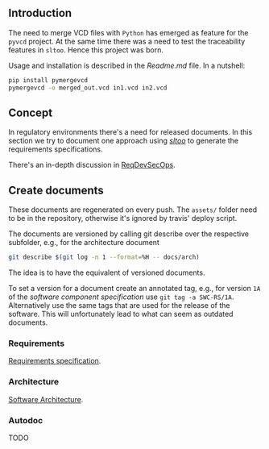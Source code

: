## Introduction

The need to merge VCD files with `Python` has emerged as feature for the
`pyvcd` project. At the same time there was a need to test the traceability
features in `sltoo`. Hence this project was born.

Usage and installation is described in the *Readme.md* file. In a nutshell:

```bash
pip install pymergevcd
pymergevcd -o merged_out.vcd in1.vcd in2.vcd
```


## Concept

In regulatory environments there's a need for released documents. In this
section we try to document one approach using
*[sltoo](https://www.github.com/kown7/rmtoo)* to generate the requirements
specifications.

There's an in-depth discussion in [ReqDevSecOps](reqdevsecops.md).

## Create documents

These documents are regenerated on every push. The `assets/` folder need to be
in the repository, otherwise it's ignored by travis' deploy script.

The documents are versioned by calling git describe over the respective
subfolder, e.g., for the architecture document

```bash
git describe $(git log -n 1 --format=%H -- docs/arch)
```

The idea is to have the equivalent of versioned documents. 

To set a version for a document create an annotated tag, e.g., for version `1A`
of the *software component specification* use `git tag -a SWC-RS/1A`.
Alternatively use the same tags that are used for the release of the software.
This will unfortunately lead to what can seem as outdated documents.

### Requirements

[Requirements specification](assets/requirements/artifacts/specification.pdf).

### Architecture

[Software Architecture](assets/arch/artifacts/specification.pdf).

### Autodoc

TODO

